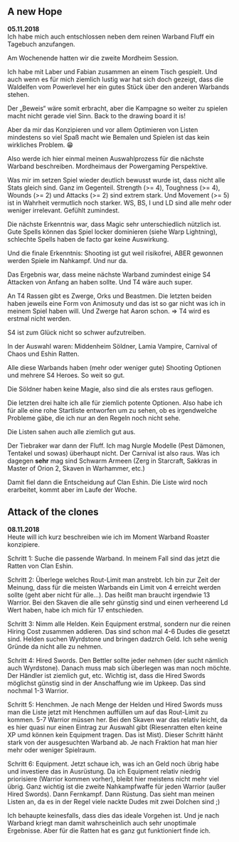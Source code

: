 ## A new Hope
**05.11.2018**  
Ich habe mich auch entschlossen neben dem reinen Warband Fluff ein Tagebuch anzufangen.

Am Wochenende hatten wir die zweite Mordheim Session.

Ich habe mit Laber und Fabian zusammen an einem Tisch gespielt. Und auch wenn es für mich ziemlich lustig war hat sich doch gezeigt, dass die Waldelfen vom Powerlevel her ein gutes Stück über den anderen Warbands stehen.

Der „Beweis“ wäre somit erbracht, aber die Kampagne so weiter zu spielen macht nicht gerade viel Sinn. Back to the drawing board it is!

Aber da mir das Konzipieren und vor allem Optimieren von Listen mindestens so viel Spaß macht wie Bemalen und Spielen ist das kein wirkliches Problem. :grin:

Also werde ich hier einmal meinen Auswahlprozess für die nächste Warband beschreiben. Mordheimaus der Powergaming Perspektive.

Was mir im setzen Spiel wieder deutlich bewusst wurde ist, dass nicht alle Stats gleich sind. Ganz im Gegenteil.
Strength (>= 4), Toughness (>= 4), Wounds (>= 2) und Attacks (>= 2) sind extrem stark. Und Movement (>= 5) ist in Wahrheit vermutlich noch starker.
WS, BS, I und LD sind alle mehr oder weniger irrelevant. Gefühlt zumindest.

Die nächste Erkenntnis war, dass Magic sehr unterschiedlich nützlich ist. Gute Spells können das Spiel locker dominieren (siehe Warp Lightning), schlechte Spells haben de facto gar keine Auswirkung.

Und die finale Erkenntnis: Shooting ist gut weil risikofrei, ABER gewonnen werden Spiele im Nahkampf. Und nur da. 

Das Ergebnis war, dass meine nächste Warband zumindest einige S4 Attacken von Anfang an haben sollte. Und T4 wäre auch super.

An T4 Rassen gibt es Zwerge, Orks und Beastmen. Die letzten beiden haben jeweils eine Form von Animosuty und das ist so gar nicht was ich in meinem Spiel haben will. Und Zwerge hat Aaron schon. => T4 wird es erstmal nicht werden.

S4 ist zum Glück nicht so schwer aufzutreiben.

In der Auswahl waren: Middenheim Söldner, Lamia Vampire, Carnival of Chaos und Eshin Ratten.

Alle diese Warbands haben (mehr oder weniger gute) Shooting Optionen und mehrere S4 Heroes. So weit so gut.

Die Söldner haben keine Magie, also sind die als erstes raus geflogen.

Die letzten drei halte ich alle für ziemlich potente Optionen. Also habe ich für alle eine rohe Startliste entworfen um zu sehen, ob es irgendwelche Probleme gäbe, die ich nur an den Regeln noch nicht sehe.

Die Listen sahen auch alle ziemlich gut aus.

Der Tiebraker war dann der Fluff. Ich mag Nurgle Modelle (Pest Dämonen, Tentakel und sowas) überhaupt nicht. Der Carnival ist also raus.
Was ich dagegen **sehr** mag sind Schwarm Armeen (Zerg in Starcraft, Sakkras in Master of Orion 2, Skaven in Warhammer, etc.)

Damit fiel dann die Entscheidung auf Clan Eshin. Die Liste wird noch erarbeitet, kommt aber im Laufe der Woche.

## Attack of the clones  
**08.11.2018**  
Heute will ich kurz beschreiben wie ich im Moment Warband Roaster konzipiere.

Schritt 1: Suche die passende Warband. In meinem Fall sind das jetzt die Ratten von Clan Eshin.

Schritt 2: Überlege welches Rout-Limit man anstrebt. Ich bin zur Zeit der Meinung, dass für die meisten Warbands ein Limit von 4 erreicht werden sollte (geht aber nicht für alle...). Das heißt man braucht irgendwie 13 Warrior. Bei den Skaven die alle sehr günstig sind und einen verheerend Ld Wert haben, habe ich mich für 17 entschieden.

Schritt 3: Nimm alle Helden. Kein Equipment erstmal, sondern nur die reinen Hiring Cost zusammen addieren. Das sind schon mal 4-6 Dudes die gesetzt sind. Helden suchen Wyrdstone und bringen dadzrch Geld. Ich sehe wenig Gründe da nicht alle zu nehmen.

Schritt 4: Hired Swords. Den Bettler sollte jeder nehmen (der sucht nämlich auch Wyrdstone). Danach muss mab sich überlegen was man noch möchte. Der Händler ist ziemlich gut, etc. Wichtig ist, dass die Hired Swords möglichst günstig sind in der Anschaffung wie im Upkeep. Das sind nochmal 1-3 Warrior.

Schritt 5: Henchmen. Je nach Menge der Helden und Hired Swords muss man die Liste jetzt mit Henchmen auffüllen um auf das Rout-Limit zu kommen. 5-7 Warrior müssen her. Bei den Skaven war das relativ leicht, da es hier quasi nur einen Eintrag zur Auswahl gibt (Riesenratten elten keine XP umd können kein Equipment tragen. Das ist Mist). Dieser Schritt hänht stark von der ausgesuchten Warband ab. Je nach Fraktion hat man hier mehr oder weniger Spielraum.

Schritt 6: Equipment. Jetzt schaue ich, was ich an Geld noch übrig habe und investiere das in Ausrüstung. Da ich Equipment relativ niedrig priorisiere (Warrior kommen vorher), bleibt hier meistens nicht mehr viel übrig. Ganz wichtig ist die zweite Nahkampfwaffe für jeden Warrior (außer Hired Swords). Dann Fernkampf. Dann Rüstung. Das sieht man meinen Listen an, da es in der Regel viele nackte Dudes mit zwei Dolchen sind ;) 

Ich behaupte keinesfalls, dass dies das ideale Vorgehen ist. Und je nach Warband kriegt man damit wahrscheinlich auch sehr unoptimale Ergebnisse. Aber für die Ratten hat es ganz gut funktioniert finde ich.
